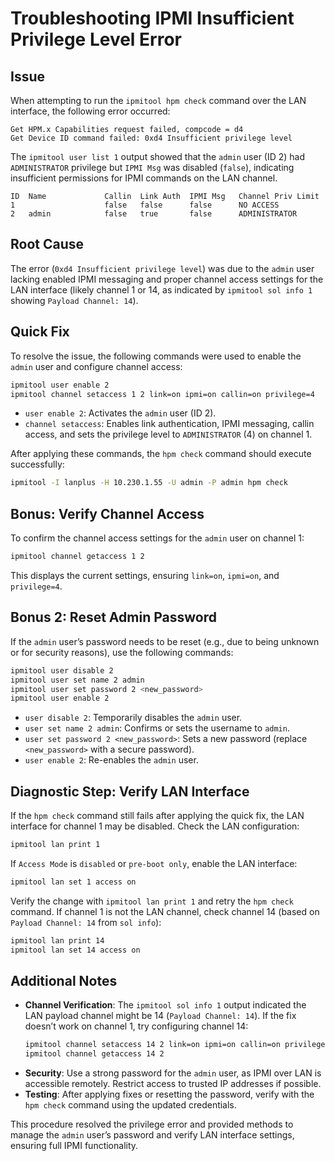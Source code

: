 # Troubleshooting IPMI Insufficient Privilege Level Error

## Issue
When attempting to run the `ipmitool hpm check` command over the LAN interface, the following error occurred:

```
Get HPM.x Capabilities request failed, compcode = d4
Get Device ID command failed: 0xd4 Insufficient privilege level
```

The `ipmitool user list 1` output showed that the `admin` user (ID 2) had `ADMINISTRATOR` privilege but `IPMI Msg` was disabled (`false`), indicating insufficient permissions for IPMI commands on the LAN channel.

```
ID  Name             Callin  Link Auth  IPMI Msg   Channel Priv Limit
1                    false   false      false      NO ACCESS
2   admin            false   true       false      ADMINISTRATOR
```

## Root Cause
The error (`0xd4 Insufficient privilege level`) was due to the `admin` user lacking enabled IPMI messaging and proper channel access settings for the LAN interface (likely channel 1 or 14, as indicated by `ipmitool sol info 1` showing `Payload Channel: 14`).

## Quick Fix
To resolve the issue, the following commands were used to enable the `admin` user and configure channel access:

```bash
ipmitool user enable 2
ipmitool channel setaccess 1 2 link=on ipmi=on callin=on privilege=4
```

- `user enable 2`: Activates the `admin` user (ID 2).
- `channel setaccess`: Enables link authentication, IPMI messaging, callin access, and sets the privilege level to `ADMINISTRATOR` (4) on channel 1.

After applying these commands, the `hpm check` command should execute successfully:

```bash
ipmitool -I lanplus -H 10.230.1.55 -U admin -P admin hpm check
```

## Bonus: Verify Channel Access
To confirm the channel access settings for the `admin` user on channel 1:

```bash
ipmitool channel getaccess 1 2
```

This displays the current settings, ensuring `link=on`, `ipmi=on`, and `privilege=4`.

## Bonus 2: Reset Admin Password
If the `admin` user’s password needs to be reset (e.g., due to being unknown or for security reasons), use the following commands:

```bash
ipmitool user disable 2
ipmitool user set name 2 admin
ipmitool user set password 2 <new_password>
ipmitool user enable 2
```

- `user disable 2`: Temporarily disables the `admin` user.
- `user set name 2 admin`: Confirms or sets the username to `admin`.
- `user set password 2 <new_password>`: Sets a new password (replace `<new_password>` with a secure password).
- `user enable 2`: Re-enables the `admin` user.

## Diagnostic Step: Verify LAN Interface
If the `hpm check` command still fails after applying the quick fix, the LAN interface for channel 1 may be disabled. Check the LAN configuration:

```bash
ipmitool lan print 1
```

If `Access Mode` is `disabled` or `pre-boot only`, enable the LAN interface:

```bash
ipmitool lan set 1 access on
```

Verify the change with `ipmitool lan print 1` and retry the `hpm check` command. If channel 1 is not the LAN channel, check channel 14 (based on `Payload Channel: 14` from `sol info`):

```bash
ipmitool lan print 14
ipmitool lan set 14 access on
```

## Additional Notes
- **Channel Verification**: The `ipmitool sol info 1` output indicated the LAN payload channel might be 14 (`Payload Channel: 14`). If the fix doesn’t work on channel 1, try configuring channel 14:
  ```bash
  ipmitool channel setaccess 14 2 link=on ipmi=on callin=on privilege=4
  ipmitool channel getaccess 14 2
  ```
- **Security**: Use a strong password for the `admin` user, as IPMI over LAN is accessible remotely. Restrict access to trusted IP addresses if possible.
- **Testing**: After applying fixes or resetting the password, verify with the `hpm check` command using the updated credentials.

This procedure resolved the privilege error and provided methods to manage the `admin` user’s password and verify LAN interface settings, ensuring full IPMI functionality.